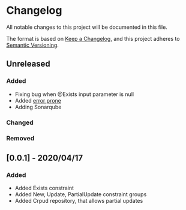 # Changelog
All notable changes to this project will be documented in this file.

The format is based on [Keep a Changelog](https://keepachangelog.com/en/1.0.0/),
and this project adheres to [Semantic Versioning](https://semver.org/spec/v2.0.0.html).

## Unreleased

### Added

- Fixing bug when @Exists input parameter is null
- Added [error prone](https://errorprone.info/)
- Adding Sonarqube

### Changed

### Removed

## [0.0.1] - 2020/04/17

### Added

- Added Exists constraint
- Added New, Update, PartialUpdate constraint groups
- Added Crpud repository, that allows partial updates